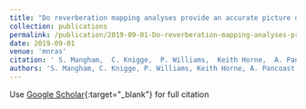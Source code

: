 ```yaml
---
title: "Do reverberation mapping analyses provide an accurate picture of the broad-line region?"
collection: publications
permalink: /publication/2019-09-01-Do-reverberation-mapping-analyses-provide-an-accurate-picture-of-the-broad-line-region
date: 2019-09-01
venue: 'mnras'
citation: ' S. Mangham,  C. Knigge,  P. Williams,  Keith Horne,  A. Pancoast,  J. Matthews,  K. Long,  S. Sim,  N. Higginbottom, &quot;Do reverberation mapping analyses provide an accurate picture of the broad-line region?.&quot; mnras, 2019.'
authors: 'S. Mangham, C. Knigge, P. Williams, Keith Horne, A. Pancoast, J. Matthews, K. Long, S. Sim, N. Higginbottom, '
---
```

Use [Google Scholar](https://scholar.google.com/scholar?q=Do+reverberation+mapping+analyses+provide+an+accurate+picture+of+the+broad+line+region?){:target="_blank"} for full citation